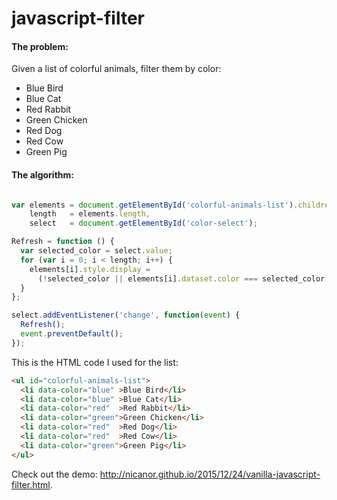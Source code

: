 # javascript-filter

#### The problem: 

Given a list of colorful animals, filter them by color:


  * Blue Bird
  * Blue Cat
  * Red Rabbit
  * Green Chicken
  * Red Dog
  * Red Cow
  * Green Pig


#### The algorithm:

```javascript

var elements = document.getElementById('colorful-animals-list').children,
    length   = elements.length,
    select   = document.getElementById('color-select');

Refresh = function () {
  var selected_color = select.value;
  for (var i = 0; i < length; i++) {
    elements[i].style.display =
      (!selected_color || elements[i].dataset.color === selected_color) ? '' : 'none';
  }
};

select.addEventListener('change', function(event) {
  Refresh();
  event.preventDefault();
});

```


This is the HTML code I used for the list:

```html
<ul id="colorful-animals-list">
  <li data-color="blue" >Blue Bird</li>
  <li data-color="blue" >Blue Cat</li>
  <li data-color="red"  >Red Rabbit</li>
  <li data-color="green">Green Chicken</li>
  <li data-color="red"  >Red Dog</li>
  <li data-color="red"  >Red Cow</li>
  <li data-color="green">Green Pig</li>
</ul>
```


Check out the demo: http://nicanor.github.io/2015/12/24/vanilla-javascript-filter.html.